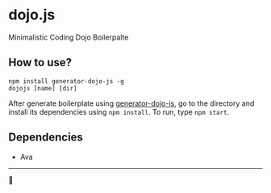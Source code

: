 # dojo.js

Minimalistic Coding Dojo Boilerpalte

## How to use?
```
npm install generator-dojo-js -g
dojojs [name] [dir]
```
After generate boilerplate using [generator-dojo-js](https://github.com/gpedro/generator-dojo-js), go to the directory and install its dependencies using `npm install`. To run, type `npm start`.

## Dependencies
  * Ava

- - -
🦄

